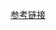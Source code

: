 [参考链接](https://blog.csdn.net/u010711495/article/details/118851913?ops_request_misc=%257B%2522request%255Fid%2522%253A%2522166018063316781818791138%2522%252C%2522scm%2522%253A%252220140713.130102334.pc%255Fall.%2522%257D&request_id=166018063316781818791138&biz_id=0&utm_medium=distribute.pc_search_result.none-task-blog-2~all~first_rank_ecpm_v1~pc_rank_34-1-118851913-null-null.142^v40^pc_rank_34_2,185^v2^control&utm_term=%E6%B8%B8%E8%A7%88%E5%99%A8%E5%8F%AF%E4%BB%A5%E6%8E%A5%E6%94%B6%E4%BB%80%E4%B9%88%E6%A0%B7%E7%9A%84http%E5%93%8D%E5%BA%94&spm=1018.2226.3001.4187)